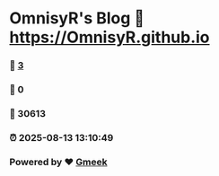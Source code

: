 # OmnisyR's Blog :link: https://OmnisyR.github.io 
### :page_facing_up: [3](https://OmnisyR.github.io/tag.html) 
### :speech_balloon: 0 
### :hibiscus: 30613 
### :alarm_clock: 2025-08-13 13:10:49 
### Powered by :heart: [Gmeek](https://github.com/Meekdai/Gmeek)
